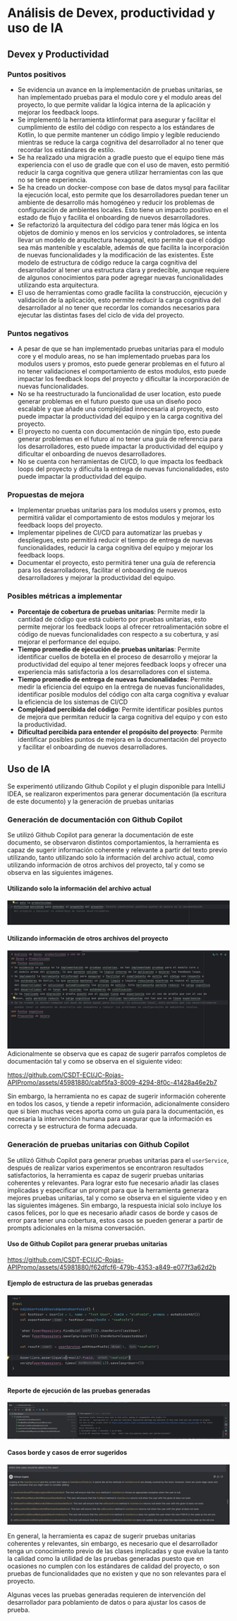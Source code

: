 # Análisis de Devex, productividad y uso de IA 
## Devex y Productividad
### Puntos positivos
* Se evidencia un avance en la implementación de pruebas unitarias, se han implementado pruebas para el modulo core y
  el modulo areas del proyecto, lo que permite validar la lógica interna de la aplicación y mejorar los feedback loops.
* Se implementó la herramienta ktlinformat para asegurar y facilitar el cumplimiento de estilo del código con respecto a
  los estándares de Kotlin, lo que permite mantener un código limpio y legible reduciendo mientras se reduce la carga cognitiva
  del desarrollador al no tener que recordar los estándares de estilo.
* Se ha realizado una migración a gradle puesto que el equipo tiene más experiencia con el uso de gradle que con el uso de
  maven, esto permitió reducir la carga cognitiva que genera utilizar herramientas con las que no se tiene experiencia.
* Se ha creado un docker-compose con base de datos mysql para facilitar la ejecución local, esto permite que los desarrolladores
  puedan tener un ambiente de desarrollo más homogéneo y reducir los problemas de configuración de ambientes locales. Esto tiene un
  impacto positivo en el estado de flujo y facilita el onboarding de nuevos desarrolladores.
* Se refactorizó la arquitectura del código para tener más lógica en los objetos de dominio y menos en los servicios y controladores,
  se intenta llevar un modelo de arquitectura hexagonal, esto permite que el código sea más mantenible y escalable, además de que
  facilita la incorporación de nuevas funcionalidades y la modificación de las existentes. Este modelo de estructura de código
  reduce la carga cognitiva del desarrollador al tener una estructura clara y predecible, aunque requiere de algunos conocimientos
  para poder agregar nuevas funcionalidades utilizando esta arquitectura.
* El uso de herramientas como gradle facilita la construcción, ejecución y validación de la aplicación, esto permite reducir la carga cognitiva
  del desarrollador al no tener que recordar los comandos necesarios para ejecutar las distintas fases del ciclo de vida del proyecto.
### Puntos negativos
* A pesar de que se han implementado pruebas unitarias para el modulo core y el modulo areas, no se han implementado pruebas para
  los modulos users y promos, esto puede generar problemas en el futuro al no tener validaciones el comportamiento de estos
  modulos, esto puede impactar los feedback loops del proyecto y  dificultar la incorporación de nuevas funcionalidades.
* No se ha reestructurado la funcionalidad de user location, esto puede generar problemas en el futuro puesto que usa un diseño
  poco escalable y que añade una complejidad innecesaria al proyecto, esto puede impactar la productividad del equipo y en
  la carga cognitiva del proyecto.
* El proyecto no cuenta con documentación de ningún tipo, esto puede generar problemas en el futuro al no tener una guía de
  referencia para los desarrolladores, esto puede impactar la productividad del equipo y dificultar el onboarding de nuevos
  desarrolladores.
* No se cuenta con herramientas de CI/CD, lo que impacta los feedback loops del proyecto y dificulta la entrega de nuevas
  funcionalidades, esto puede impactar la productividad del equipo. 
### Propuestas de mejora
* Implementar pruebas unitarias para los modulos users y promos, esto permitirá validar el comportamiento de estos modulos y
  mejorar los feedback loops del proyecto.
* Implementar pipelines de CI/CD para automatizar las pruebas y despliegues, esto permitirá reducir el tiempo de entrega de
  nuevas funcionalidades, reducir la carga cognitiva del equipo y mejorar los feedback loops.
* Documentar el proyecto, esto permitirá tener una guía de referencia para los desarrolladores, facilitar el onboarding de
  nuevos desarrolladores y mejorar la productividad del equipo.
### Posibles métricas a implementar
* **Porcentaje de cobertura de pruebas unitarias**: Permite medir la cantidad de código que está cubierto por pruebas unitarias,
  esto permite mejorar los feedback loops al ofrecer retroalimentación sobre el código de nuevas funcionalidades
  con respecto a su cobertura, y así mejorar el performance del equipo.
* **Tiempo promedio de ejecución de pruebas unitarias**: Permite identificar cuellos de botella en el proceso de desarrollo
  y mejorar la productividad del equipo al tener mejores feedback loops y ofrecer una experiencia más satisfactoria a 
  los desarrolladores con el sistema.
* **Tiempo promedio de entrega de nuevas funcionalidades**: Permite medir la eficiencia del equipo en la entrega de nuevas
  funcionalidades, identificar posible modulos del código con alta carga cognitiva y evaluar la eficiencia de los sistemas de 
  CI/CD
* **Complejidad percibida del código**: Permite identificar posibles puntos de mejora que permitan reducir la carga cognitiva del equipo y 
  con esto la productividad.
* **Dificultad percibida para entender el propósito del proyecto**: Permite identificar posibles puntos de mejora en la documentación
  del proyecto y facilitar el onboarding de nuevos desarrolladores.
## Uso de IA
Se experimentó utilizando Github Copilot y el plugin disponible para IntelliJ IDEA, se realizaron experimentos para generar
documentación (la escritura de este documento) y la generación de pruebas unitarias
### Generación de documentación con Github Copilot
Se utilizó Github Copilot para generar la documentación de este documento, se observaron distintos comportamientos,
la herramienta es capaz de sugerir información coherente y relevante a partir del texto previo utilizando, tanto utilizando
solo la información del archivo actual, como utilizando información de otros archivos del proyecto, tal y como se observa en las siguientes imágenes.
#### Utilizando solo la información del archivo actual
![docBasicExample.png](img%2Fdevex-ia%2FdocBasicExample.png)
#### Utilizando información de otros archivos del proyecto
![docFromAnotherFileInformation.png](img%2Fdevex-ia%2FdocFromAnotherFileInformation.png)
Adicionalmente se observa que es capaz de sugerir parrafos completos de documentación tal y como se observa en el siguiente video:

https://github.com/CSDT-ECI/JC-Rojas-APIPromo/assets/45981880/cabf5fa3-8009-4294-8f0c-41428a46e2b7

Sin embargo, la herramienta no es capaz de sugerir información coherente en todos los casos, y tiende a repetir información,
adicionalmente considero que si bien muchas veces aporta como un guía para la documentación, es necesaria la intervención
humana para asegurar que la información es correcta y se estructura de forma adecuada.

### Generación de pruebas unitarias con Github Copilot
Se utilizó Github Copilot para generar pruebas unitarias para el `userService`, después de realizar varios 
experimentos se encontraron resultados satisfactorios, la herramienta es capaz de sugerir pruebas unitarias coherentes
y relevantes. Para lograr esto fue necesario añadir las clases implicadas y especificar un prompt para que la herramienta generara mejores
pruebas unitarias, tal y como se observa en el siguiente video y en las siguientes imágenes. Sin embargo, la respuesta inicial
solo incluye los casos felices, por lo que es necesario añadir casos de borde y casos de error para tener una cobertura,
estos casos se pueden generar a partir de prompts adicionales en la misma conversación.
#### Uso de Github Copilot para generar pruebas unitarias
https://github.com/CSDT-ECI/JC-Rojas-APIPromo/assets/45981880/f62dfcf6-479b-4353-a849-e077f3a62d2b
#### Ejemplo de estructura de las pruebas generadas
![testStructureExample.png](img%2Fdevex-ia%2FtestStructureExample.png)
#### Reporte de ejecución de las pruebas generadas
![generatedTests.png](img%2Fdevex-ia%2FgeneratedTests.png)
#### Casos borde y casos de error sugeridos
![proposedEdgeCases.png](img%2Fdevex-ia%2FproposedEdgeCases.png)

En general, la herramienta es capaz de sugerir pruebas unitarias coherentes y relevantes, sin embargo, es necesario
que el desarrollador tenga un conocimiento previo de las clases implicadas y que evalue la tanto la calidad como la utilidad de las pruebas generadas
puesto que en ocasiones no cumplen con los estándares de calidad del proyecto, o son pruebas de funcionalidades 
que no existen y que no son relevantes para el proyecto.

Algunas veces las pruebas generadas requieren de intervención del desarrollador para poblamiento de datos o para
ajustar los casos de prueba.
